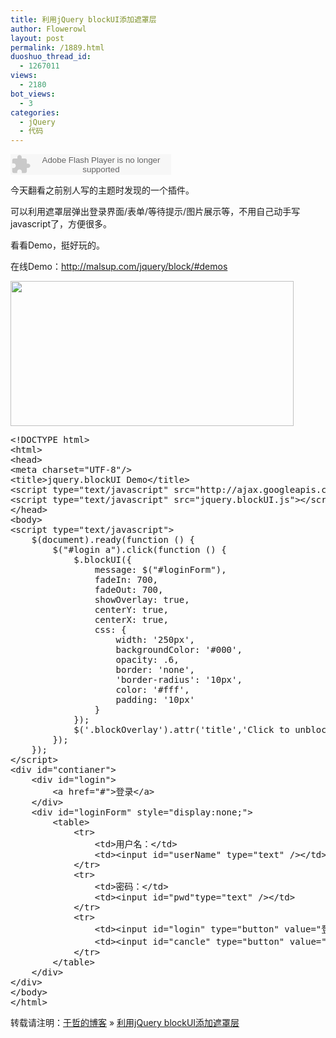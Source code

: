 ```yaml
---
title: 利用jQuery blockUI添加遮罩层
author: Flowerowl
layout: post
permalink: /1889.html
duoshuo_thread_id:
  - 1267011
views:
  - 2180
bot_views:
  - 3
categories:
  - jQuery
  - 代码
---
```

<embed src="http://www.xiami.com/widget/0_387621/singlePlayer.swf" type="application/x-shockwave-flash" width="257" height="33" wmode="transparent">
</embed>

今天翻看之前别人写的主题时发现的一个插件。

可以利用遮罩层弹出登录界面/表单/等待提示/图片展示等，不用自己动手写javascript了，方便很多。

看看Demo，挺好玩的。

在线Demo：<span style="color: #ff4040;"><a href="http://malsup.com/jquery/block/#demos" target="_blank"><span style="color: #ff4040;">http://malsup.com/jquery/block/#demos</span></a></span>

<img class="aligncenter size-full wp-image-1891" title="Lazynight" src="http://lazynight.me/wp-content/uploads/2012/04/block.gif" alt="" width="453" height="232" />

<pre class="brush:js">&lt;!DOCTYPE html&gt;
&lt;html&gt;
&lt;head&gt;
&lt;meta charset="UTF-8"/&gt;
&lt;title&gt;jquery.blockUI Demo&lt;/title&gt;
&lt;script type="text/javascript" src="http://ajax.googleapis.com/ajax/libs/jquery/1.7.0/jquery.min.js" &gt;&lt;/script&gt;
&lt;script type="text/javascript" src="jquery.blockUI.js"&gt;&lt;/script&gt;
&lt;/head&gt;
&lt;body&gt;
&lt;script type="text/javascript"&gt;
    $(document).ready(function () {
        $("#login a").click(function () {
            $.blockUI({
                message: $("#loginForm"),
                fadeIn: 700,
                fadeOut: 700,
                showOverlay: true,
                centerY: true,
                centerX: true,
                css: {
                    width: '250px',
                    backgroundColor: '#000',
                    opacity: .6,
                    border: 'none',
                    'border-radius': '10px',
                    color: '#fff',
                    padding: '10px'
                }
            });
            $('.blockOverlay').attr('title','Click to unblock').click($.unblockUI);
        });
    });
&lt;/script&gt;
&lt;div id="contianer"&gt;
    &lt;div id="login"&gt;
        &lt;a href="#"&gt;登录&lt;/a&gt;
	&lt;/div&gt;
    &lt;div id="loginForm" style="display:none;"&gt;
		&lt;table&gt;
			&lt;tr&gt;
			    &lt;td&gt;用户名：&lt;/td&gt;
                &lt;td&gt;&lt;input id="userName" type="text" /&gt;&lt;/td&gt;
			&lt;/tr&gt;
            &lt;tr&gt;
                &lt;td&gt;密码：&lt;/td&gt;
                &lt;td&gt;&lt;input id="pwd"type="text" /&gt;&lt;/td&gt;
            &lt;/tr&gt;
            &lt;tr&gt;
                &lt;td&gt;&lt;input id="login" type="button" value="登录"/&gt;&lt;/td&gt;
                &lt;td&gt;&lt;input id="cancle" type="button" value="取消"/&gt;&lt;/td&gt;
            &lt;/tr&gt;
		&lt;/table&gt;
	&lt;/div&gt;
&lt;/div&gt;
&lt;/body&gt;
&lt;/html&gt;</pre>

转载请注明：[于哲的博客][1] &raquo; [利用jQuery blockUI添加遮罩层][2]

 [1]: http://lazynight.me
 [2]: http://lazynight.me/1889.html